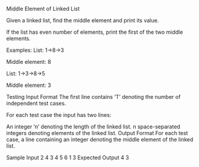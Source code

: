 Middle Element of Linked List


Given a linked list, find the middle element and print its value.

If the list has even number of elements, print the first of the two middle elements.

Examples:
List: 1→8→3

Middle element: 8

List: 1→3→8→5

Middle element: 3

Testing
Input Format
The first line contains ‘T’ denoting the number of independent test cases.

For each test case the input has two lines:

An integer ‘n’ denoting the length of the linked list.
n space-separated integers denoting elements of the linked list.
Output Format
For each test case, a line containing an integer denoting the middle element of the linked list.

Sample Input
2
4
3 4 5 6
1
3
Expected Output
4
3